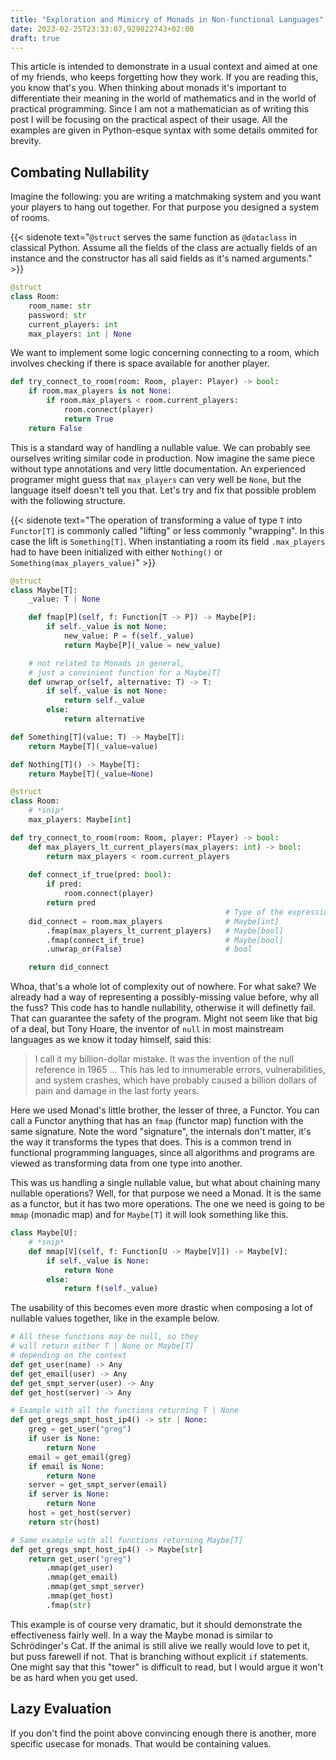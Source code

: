 ```yaml
---
title: "Exploration and Mimicry of Monads in Non-functional Languages"
date: 2023-02-25T23:33:07,929822743+02:00
draft: true
---
```


This article is intended to demonstrate in a usual context and aimed at one of my friends, who keeps forgetting how they work. If you are reading this, you know that's you. When thinking about monads it's important to differentiate their meaning in the world of mathematics and in the world of practical programming. Since I am not a mathematician as of writing this post I will be focusing on the practical aspect of their usage. All the examples are given in Python-esque syntax with some details ommited for brevity.


## Combating Nullability

Imagine the following: you are writing a matchmaking system and you want your players to hang out together. For that purpose you designed a system of rooms.

{{< sidenote text="`@struct` serves the same function as `@dataclass` in classical Python. Assume all the fields of the class are actually fields of an instance and the constructor has all said fields as it's named arguments." >}}
```py
@struct
class Room:
    room_name: str
    password: str
    current_players: int
    max_players: int | None
```

We want to implement some logic concerning connecting to a room, which involves checking if 
there is space available for another player.

```py
def try_connect_to_room(room: Room, player: Player) -> bool:
    if room.max_players is not None:
        if room.max_players < room.current_players:
            room.connect(player)
            return True
    return False
```

This is a standard way of handling a nullable value. We can probably see ourselves writing similar code in production. Now imagine the same piece without type annotations and very little documentation. 
An experienced programer might guess that `max_players` can very well be `None`, but the language itself doesn't tell you that.
Let's try and fix that possible problem with the following structure.

{{< sidenote text="The operation of transforming a value of type `T` into `Functor[T]` is commonly called \"lifting\" or less commonly \"wrapping\". In this case the lift is `Something[T]`. When instantiating a room its field `.max_players` had to have been initialized with either `Nothing()` or `Something(max_players_value)`" >}}
```py
@struct 
class Maybe[T]:
    _value: T | None

    def fmap[P](self, f: Function[T -> P]) -> Maybe[P]:
        if self._value is not None:
            new_value: P = f(self._value)
            return Maybe[P](_value = new_value)

    # not related to Monads in general, 
    # just a convinient function for a Maybe[T]
    def unwrap_or(self, alternative: T) -> T:
        if self._value is not None:
            return self._value
        else:
            return alternative

def Something[T](value: T) -> Maybe[T]:
    return Maybe[T](_value=value)

def Nothing[T]() -> Maybe[T]:
    return Maybe[T](_value=None)

@struct
class Room:
    # *snip*
    max_players: Maybe[int]

def try_connect_to_room(room: Room, player: Player) -> bool:
    def max_players_lt_current_players(max_players: int) -> bool:
        return max_players < room.current_players
    
    def connect_if_true(pred: bool):
        if pred:
            room.connect(player)
        return pred
                                                # Type of the expression
    did_connect = room.max_players              # Maybe[int]
        .fmap(max_players_lt_current_players)   # Maybe[bool]
        .fmap(connect_if_true)                  # Maybe[bool]
        .unwrap_or(False)                       # bool

    return did_connect
```

Whoa, that's a whole lot of complexity out of nowhere. For what sake? We already had a way of representing a possibly-missing value before, why all the fuss? This code has to handle nullability, otherwise it will definetly fail. That can guarantee the safety of the program. Might not seem like that big of a deal, but Tony Hoare, the inventor of `null` in most mainstream languages as we know it today himself, said this:

> I call it my billion-dollar mistake. It was the invention of the null reference in 1965 ... This has led to innumerable errors, vulnerabilities, and system crashes, which have probably caused a billion dollars of pain and damage in the last forty years. 

Here we used Monad's little brother, the lesser of three, a Functor.
You can call a Functor anything that has an `fmap` (functor map) function with the same signature.
Note the word "signature", the internals don't matter, it's the way it transforms the types that does. This is a common trend in functional programming languages, since all algorithms and programs are viewed as transforming data from one type into another. 

This was us handling a single nullable value, but what about chaining many nullable operations? Well, for that purpose we need a Monad. It is the same as a functor, but it has two more operations. The one we need is going to be `mmap` (monadic map) and for `Maybe[T]` it will look something like this.

```py
class Maybe[U]:
    # *snip*
    def mmap[V](self, f: Function[U -> Maybe[V]]) -> Maybe[V]:
        if self._value is None:
            return None
        else:
            return f(self._value)
```

The usability of this becomes even more drastic when composing a lot of nullable values together, like in the example below.

```py
# All these functions may be null, so they 
# will return either T | None or Maybe[T]
# depending on the context
def get_user(name) -> Any
def get_email(user) -> Any
def get_smpt_server(user) -> Any
def get_host(server) -> Any

# Example with all the functions returning T | None
def get_gregs_smpt_host_ip4() -> str | None:
    greg = get_user("greg")
    if user is None:
        return None
    email = get_email(greg)
    if email is None:
        return None
    server = get_smpt_server(email)
    if server is None:
        return None
    host = get_host(server)
    return str(host)

# Same example with all functions returning Maybe[T]
def get_gregs_smpt_host_ip4() -> Maybe[str]
    return get_user("greg")
        .mmap(get_user)
        .mmap(get_email)
        .mmap(get_smpt_server)
        .mmap(get_host)
        .fmap(str)
```

This example is of course very dramatic, but it should demonstrate the effectiveness fairly well. In a way the Maybe monad is similar to Schrödinger's Cat. If the animal is still alive we really would love to pet it, but puss farewell if not. That is branching without explicit `if` statements.
One might say that this "tower" is difficult to read, but I would argue it won't be as hard when you get used.


## Lazy Evaluation

If you don't find the point above convincing enough there is another, more specific usecase for monads. That would be containing values. 
